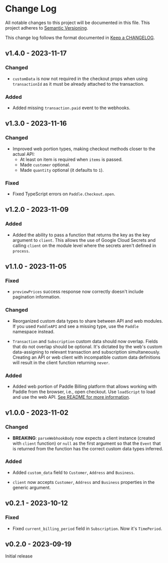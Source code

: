# Change Log

All notable changes to this project will be documented in this file.
This project adheres to [Semantic Versioning].

This change log follows the format documented in [Keep a CHANGELOG].

[semantic versioning]: http://semver.org/
[keep a changelog]: http://keepachangelog.com/

## v1.4.0 - 2023-11-17

### Changed

- `customData` is now not required in the checkout props when using `transactionId` as it must be already attached to the transaction.

### Added

- Added missing `transaction.paid` event to the webhooks.

## v1.3.0 - 2023-11-16

### Changed

- Improved web portion types, making checkout methods closer to the actual API:
  - At least on item is required when `items` is passed.
  - Made `customer` optional.
  - Made `quantity` optional (it defaults to `1`).

### Fixed

- Fixed TypeScript errors on `Paddle.Checkout.open`.

## v1.2.0 - 2023-11-09

### Added

- Added the ability to pass a function that returns the key as the key argument to `client`. This allows the use of Google Cloud Secrets and calling `client` on the module level where the secrets aren't defined in `process`.

## v1.1.0 - 2023-11-05

### Fixed

- `previewPrices` success response now correctly doesn't include pagination information.

### Changed

- Reorganized custom data types to share between API and web modules. If you used `PaddleAPI` and see a missing type, use the `Paddle` namespace instead.

- `Transaction` and `Subscription` custom data should now overlap. Fields that do not overlap should be optional. It's dictated by the web's custom data-assigning to relevant transaction and subscription simultaneously. Creating an API or web client with incompatible custom data definitions will result in the client function returning `never`.

### Added

- Added web portion of Paddle Billing platform that allows working with Paddle from the browser, i.e., open checkout. Use `loadScript` to load and use the web API. [See README for more information](#web).

## v1.0.0 - 2023-11-02

### Changed

- **BREAKING**: `parseWebhookBody` now expects a client instance (created with `client` function) or `null` as the first argument so that the `Event` that is returned from the function has the correct custom data types inferred.

### Added

- Added `custom_data` field to `Customer`, `Address` and `Business`.

- `client` now accepts `Customer`, `Address` and `Business` properties in the generic argument.

## v0.2.1 - 2023-10-12

### Fixed

- Fixed `current_billing_period` field in `Subscription`. Now it's `TimePeriod`.

## v0.2.0 - 2023-09-19

Initial release
